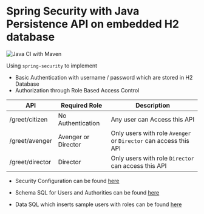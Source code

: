 
# Spring Security with Java Persistence API on embedded H2 database


![Java CI with Maven](https://github.com/hemrajanilavesh/spring-security-jpa/actions/workflows/maven.yml/badge.svg)

Using `spring-security` to implement 
  - Basic Authentication with username / password which are stored in H2 Database
  - Authorization through Role Based Access Control

| API  | Required Role | Description |
| ------------ | ---- | --- |
| /greet/citizen | No Authentication | Any user can Access this API  
| /greet/avenger | Avenger or Director | Only users with role `Avenger` or  `Director` can access this API
| /greet/director | Director | Only users with role  `Director` can access this API

  - Security Configuration can be found [here](https://github.com/hemrajanilavesh/spring-security-jpa/blob/main/src/main/java/io/hemrlav/springsecurityjpah2/config/SecurityConfiguration.java)

  - Schema SQL for Users and Authorities can be found [here](https://github.com/hemrajanilavesh/spring-security-jpa/blob/main/src/main/resources/schema.sql)

  - Data SQL which inserts sample users with roles can be found [here](https://github.com/hemrajanilavesh/spring-security-jpa/blob/main/src/main/resources/data.sql)
